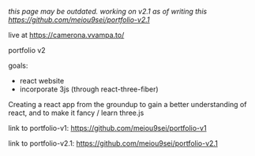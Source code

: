 *this page may be outdated. working on v2.1 as of writing this https://github.com/meiou9sei/portfolio-v2.1*

live at https://camerona.vvampa.to/

portfolio v2

goals:
- react website
- incorporate 3js (through react-three-fiber)

Creating a react app from the groundup to gain a better understanding of react, and to make it fancy / learn three.js

link to portfolio-v1: https://github.com/meiou9sei/portfolio-v1

link to portfolio-v2.1: https://github.com/meiou9sei/portfolio-v2.1
